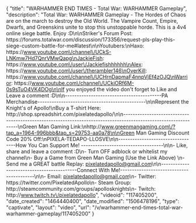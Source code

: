 {
    "title": "WARHAMMER END TIMES - Total War: WARHAMMER Gameplay",
    "description": "Total War: WARHAMMER Gameplay - The Hordes of Chaos are on the march to destroy the Old World.  The Vampire Count, Empire, Dwarfs, and Greenskins unite to stop this unstoppable horde.  This is a 4v4 online siege battle.  Enjoy :D\n\nStriker's Forum Post: https:\/\/forums.totalwar.com\/discussion\/173356\/request-pls-play-this-siege-custom-battle-for-me#latest\n\nYoutubers:\nHaxo: https:\/\/www.youtube.com\/channel\/UCkS-LNKmw7Hd7QnrVMwQapg\nJackieFish: https:\/\/www.youtube.com\/user\/Jackiefishhhhhh\nAlex: https:\/\/www.youtube.com\/user\/therambler146\nOverKill: https:\/\/www.youtube.com\/channel\/UCHrnDapmaF4nnpVjEf4zOJQ\nWarrior: https:\/\/www.youtube.com\/channel\/UCkiORf6M-0s9sTuO4VK4DOg\n\nIf you enjoyed the video don't forget to Like and Leave a comment :D\n\n-----------------------------------------PA Merchandise----------------------------------------------\n\nRepresent the Knight's of Apollo!\nBuy a T-shirt Here: http:\/\/shop.spreadshirt.com\/pixelatedapollo\/\n\n---------------------------------------------------------------------------------------------------------------\nGreen Man Gaming Link:\nhttp:\/\/www.greenmangaming.com\/?tap_a=1964-996bbb&tap_s=29753-aa0a78\n\nGreen Man Gaming Discount Code 20% Off:\nPIXELA-TEDAPO-LLOSVE\n\n----------------------------------How You Can Support Me! -----------------------------------\n\n- Like, share and leave a comment :D\n- Turn OFF adblock or whitelist my channel\n- Buy a Game from Green Man Gaming (Use the Link Above) \n- Send me a GREAT battle Replay: pixelatedapollo@gmail.com\n\n------------------------------------------Connect With Me!-----------------------------------------\n\n- Email: pixelatedapollo@gmail.com\n- Twitter: https:\/\/twitter.com\/PixelatedApollo\n- Steam Group:  http:\/\/steamcommunity.com\/groups\/apollosknights\n- Twitch: http:\/\/www.twitch.tv\/pixelatedapollo",
    "videoid": "117405200",
    "date_created": "1464440400",
    "date_modified": "1506478196",
    "type": "captivate",
    "layout": "video",
    "url": "\/v\/warhammer-end-times-total-war-warhammer-gameplay\/117405200"
}
